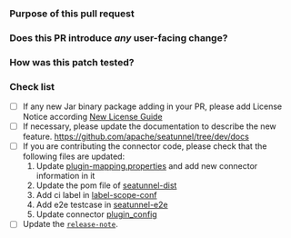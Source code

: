 <!--

Thank you for contributing to SeaTunnel! Please make sure that your code changes
are covered with tests. And in case of new features or big changes
remember to adjust the documentation.

Feel free to ping committers for the review!

## Contribution Checklist
  - Make sure that the pull request corresponds to a [GITHUB issue](https://github.com/apache/seatunnel/issues).
  - Name the pull request in the form "[Feature] [component] Title of the pull request", where *Feature* can be replaced by `Hotfix`, `Bug`, etc.
  - Minor fixes should be named following this pattern: `[hotfix] [docs] Fix typo in README-Seatunnel.md doc`.
-->

### Purpose of this pull request

<!-- Describe the purpose of this pull request. For example: This pull request adds checkstyle plugin.-->


### Does this PR introduce _any_ user-facing change?

<!--
Note that it means *any* user-facing change including all aspects such as the documentation fix.
If yes, please clarify the previous behavior and the change this PR proposes - provide the console output, description and/or an example to show the behavior difference if possible.
If possible, please also clarify if this is a user-facing change compared to the released SeaTunnel versions or within the unreleased branches such as dev.
If no, write 'No'.
If you are adding/modifying connector documents, please follow our new specifications: https://github.com/apache/seatunnel/issues/4544.
-->


### How was this patch tested?

<!--
If tests were added, say they were added here. Please make sure to add some test cases that check the changes thoroughly including negative and positive cases if possible.
If it was tested in a way different from regular unit tests, please clarify how you tested step by step, ideally copy and paste-able, so that other reviewers can test and check, and descendants can verify in the future.
If tests were not added, please describe why they were not added and/or why it was difficult to add.
If you are adding E2E test cases, maybe refer to https://github.com/apache/seatunnel/blob/dev/seatunnel-e2e/seatunnel-connector-v2-e2e/connector-cdc-mysql-e2e/src/test/resources/mysqlcdc_to_mysql.conf, here is a good example.
-->


### Check list

* [ ] If any new Jar binary package adding in your PR, please add License Notice according
  [New License Guide](https://github.com/apache/seatunnel/blob/dev/docs/en/contribution/new-license.md)
* [ ] If necessary, please update the documentation to describe the new feature. https://github.com/apache/seatunnel/tree/dev/docs
* [ ] If you are contributing the connector code, please check that the following files are updated:
  1. Update [plugin-mapping.properties](https://github.com/apache/seatunnel/blob/dev/plugin-mapping.properties) and add new connector information in it
  2. Update the pom file of [seatunnel-dist](https://github.com/apache/seatunnel/blob/dev/seatunnel-dist/pom.xml)
  3. Add ci label in [label-scope-conf](https://github.com/apache/seatunnel/blob/dev/.github/workflows/labeler/label-scope-conf.yml)
  4. Add e2e testcase in [seatunnel-e2e](https://github.com/apache/seatunnel/tree/dev/seatunnel-e2e/seatunnel-connector-v2-e2e/)
  5. Update connector [plugin_config](https://github.com/apache/seatunnel/blob/dev/config/plugin_config)
* [ ] Update the [`release-note`](https://github.com/apache/seatunnel/blob/dev/release-note.md).